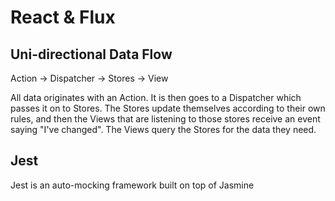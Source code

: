 # React & Flux

## Uni-directional Data Flow

Action -> Dispatcher -> Stores -> View

All data originates with an Action. It is then goes to a Dispatcher which passes it on to Stores. The Stores update themselves according to their own rules, and then the Views that are listening to those stores receive an event saying "I've changed". The Views query the Stores for the data they need. 

## Jest

Jest is an auto-mocking framework built on top of Jasmine


